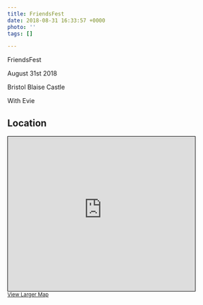 ```yaml
---
title: FriendsFest
date: 2018-08-31 16:33:57 +0000
photo: ''
tags: []

---
```

FriendsFest

August 31st 2018

Bristol Blaise Castle

With Evie

## Location
<iframe width="425" height="350" frameborder="0" scrolling="no" marginheight="0" marginwidth="0" src="https://www.openstreetmap.org/export/embed.html?bbox=-2.7175712585449223%2C51.469728722438134%2C-2.557926177978516%2C51.532348250305354&amp;layer=mapnik&amp;marker=51.50104924156018%2C-2.6377487182617188" style="border: 1px solid black"></iframe><br/><small><a href="https://www.openstreetmap.org/?mlat=51.5010&amp;mlon=-2.6377#map=13/51.5010/-2.6377">View Larger Map</a></small>